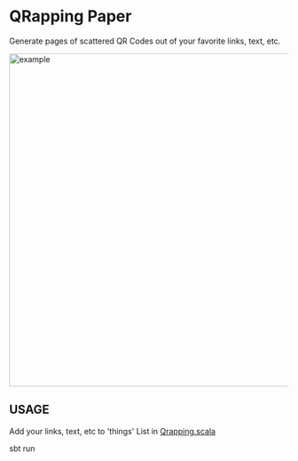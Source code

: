 # QRapping Paper
Generate pages of scattered QR Codes out of your favorite links, text, etc.

<img src="https://github.com/tinystatemachine/QRapping-Paper/raw/master/doc/example.png" width="600" alt="example" />


## USAGE
Add your links, text, etc to 'things' List in [Qrapping.scala](src/main/scala/net/reisub/qrapping/Qrapper.scala#L7) 

sbt run
